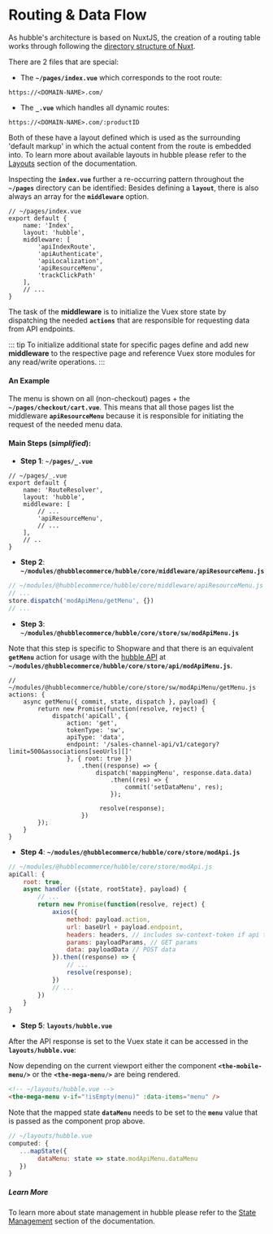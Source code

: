# Routing & Data Flow

As hubble's architecture is based on NuxtJS, the creation of a routing table works through following the [directory structure of Nuxt](https://nuxtjs.org/guide/directory-structure).


There are 2 files that are special:
* The __`~/pages/index.vue`__ which corresponds to the root route:
```
https://<DOMAIN-NAME>.com/
```
* The __`_.vue`__ which handles all dynamic routes:
```
https://<DOMAIN-NAME>.com/:productID
```

Both of these have a layout defined which is used as the surrounding 'default markup' in which the actual content from the route is embedded into.
To learn more about available layouts in hubble please refer to the [Layouts](layouts.md) section of the documentation.


Inspecting the __`index.vue`__ further a re-occurring pattern throughout the __`~/pages`__ directory can be identified:
Besides defining a __`layout`__, there is also always an array for the __`middleware`__ option.

``` js{5,11}
// ~/pages/index.vue 
export default {
    name: 'Index',
    layout: 'hubble',
    middleware: [
        'apiIndexRoute',
        'apiAuthenticate',
        'apiLocalization',
        'apiResourceMenu',
        'trackClickPath'
    ],
    // ...
}
```

The task of the __middleware__ is to initialize the Vuex store state by dispatching the needed __`actions`__ that are responsible for requesting data from API endpoints.

::: tip
To initialize additional state for specific pages define and add new __middleware__ to the respective page and reference Vuex store modules for any read/write operations.
:::

#### An Example
The menu is shown on all (non-checkout) pages + the __`~/pages/checkout/cart.vue`__. This means that all those pages list the middleware __`apiResourceMenu`__ because it is responsible for initiating the request of the needed menu data.

#### Main Steps (_simplified_):
* __Step 1__: __`~/pages/_.vue`__
``` js{7}
// ~/pages/_.vue
export default {
    name: 'RouteResolver',
    layout: 'hubble',
    middleware: [
        // ...
        'apiResourceMenu',
        // ...
    ],
    // ..
}
```

* __Step 2__: __`~/modules/@hubblecommerce/hubble/core/middleware/apiResourceMenu.js`__
``` js
// ~/modules/@hubblecommerce/hubble/core/middleware/apiResourceMenu.js
// ...
store.dispatch('modApiMenu/getMenu', {})
// ...
```

* __Step 3__: __`~/modules/@hubblecommerce/hubble/core/store/sw/modApiMenu.js`__

Note that this step is specific to Shopware and that there is an equivalent __`getMenu`__ action for usage with the [hubble API](../api) at __`~/modules/@hubblecommerce/hubble/core/store/api/modApiMenu.js`__.
``` js{3,5,9,14}
// ~/modules/@hubblecommerce/hubble/core/store/sw/modApiMenu/getMenu.js
actions: {
    async getMenu({ commit, state, dispatch }, payload) {
        return new Promise(function(resolve, reject) {
            dispatch('apiCall', {
                action: 'get',
                tokenType: 'sw',
                apiType: 'data',
                endpoint: '/sales-channel-api/v1/category?limit=500&associations[seoUrls][]'
                }, { root: true })
                    .then((response) => {
                        dispatch('mappingMenu', response.data.data)
                            .then((res) => {
                                commit('setDataMenu', res);
                            });

                         resolve(response);
                    })
        });
    }
} 
```


* __Step 4__: __`~/modules/@hubblecommerce/hubble/core/store/modApi.js`__
``` js
// ~/modules/@hubblecommerce/hubble/core/store/modApi.js
apiCall: {
    root: true,
    async handler ({state, rootState}, payload) {
        // ...
        return new Promise(function(resolve, reject) {
            axios({
                method: payload.action,
                url: baseUrl + payload.endpoint,
                headers: headers, // includes sw-context-token if api type === 'sw'
                params: payloadParams, // GET params
                data: payloadData // POST data
            }).then((response) => {
                // ...
                resolve(response);
            })
            // ...
        })
    }
}

```

* __Step 5__: __`layouts/hubble.vue`__

After the API response is set to the Vuex state it can be accessed in the __`layouts/hubble.vue`__:

Now depending on the current viewport either the component __```<the-mobile-menu/>```__ or the __```<the-mega-menu/>```__ are being rendered.

``` html
<!-- ~/layouts/hubble.vue -->
<the-mega-menu v-if="!isEmpty(menu)" :data-items="menu" />
```

Note that the mapped state __`dataMenu`__ needs to be set to the __`menu`__ value that is passed as the component prop above.

``` js
// ~/layouts/hubble.vue
computed: {
   ...mapState({
        dataMenu: state => state.modApiMenu.dataMenu
   })
}
```

##### Learn More
To learn more about state management in hubble please refer to the [State Management](statemanagement.md) section of the documentation.


